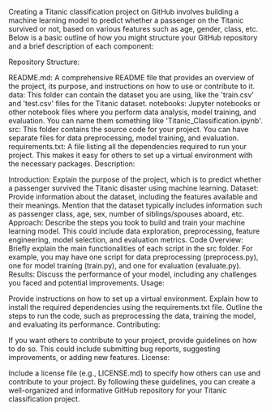 Creating a Titanic classification project on GitHub involves building a machine learning model to predict whether a passenger on the Titanic survived or not, based on various features such as age, gender, class, etc. Below is a basic outline of how you might structure your GitHub repository and a brief description of each component:

Repository Structure:

README.md: A comprehensive README file that provides an overview of the project, its purpose, and instructions on how to use or contribute to it.
data: This folder can contain the dataset you are using, like the 'train.csv' and 'test.csv' files for the Titanic dataset.
notebooks: Jupyter notebooks or other notebook files where you perform data analysis, model training, and evaluation. You can name them something like 'Titanic_Classification.ipynb'.
src: This folder contains the source code for your project. You can have separate files for data preprocessing, model training, and evaluation.
requirements.txt: A file listing all the dependencies required to run your project. This makes it easy for others to set up a virtual environment with the necessary packages.
Description:

Introduction: Explain the purpose of the project, which is to predict whether a passenger survived the Titanic disaster using machine learning.
Dataset: Provide information about the dataset, including the features available and their meanings. Mention that the dataset typically includes information such as passenger class, age, sex, number of siblings/spouses aboard, etc.
Approach: Describe the steps you took to build and train your machine learning model. This could include data exploration, preprocessing, feature engineering, model selection, and evaluation metrics.
Code Overview: Briefly explain the main functionalities of each script in the src folder. For example, you may have one script for data preprocessing (preprocess.py), one for model training (train.py), and one for evaluation (evaluate.py).
Results: Discuss the performance of your model, including any challenges you faced and potential improvements.
Usage:

Provide instructions on how to set up a virtual environment.
Explain how to install the required dependencies using the requirements.txt file.
Outline the steps to run the code, such as preprocessing the data, training the model, and evaluating its performance.
Contributing:

If you want others to contribute to your project, provide guidelines on how to do so. This could include submitting bug reports, suggesting improvements, or adding new features.
License:

Include a license file (e.g., LICENSE.md) to specify how others can use and contribute to your project.
By following these guidelines, you can create a well-organized and informative GitHub repository for your Titanic classification project.
